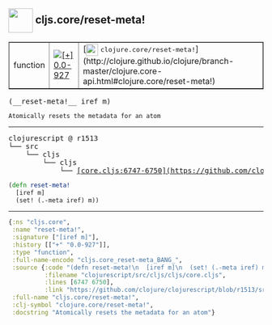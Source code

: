 ## <img width="48px" valign="middle" src="http://i.imgur.com/Hi20huC.png"> cljs.core/reset-meta!

 <table border="1">
<tr>
<td>function</td>
<td><a href="https://github.com/cljsinfo/api-refs/tree/0.0-927"><img valign="middle" alt="[+] 0.0-927" src="https://img.shields.io/badge/+-0.0--927-lightgrey.svg"></a> </td>
<td>
[<img height="24px" valign="middle" src="http://i.imgur.com/1GjPKvB.png"> <samp>clojure.core/reset-meta!</samp>](http://clojure.github.io/clojure/branch-master/clojure.core-api.html#clojure.core/reset-meta!)
</td>
</tr>
</table>

 <samp>
(__reset-meta!__ iref m)<br>
</samp>

```
Atomically resets the metadata for an atom
```

---

 <pre>
clojurescript @ r1513
└── src
    └── cljs
        └── cljs
            └── <ins>[core.cljs:6747-6750](https://github.com/clojure/clojurescript/blob/r1513/src/cljs/cljs/core.cljs#L6747-L6750)</ins>
</pre>

```clj
(defn reset-meta!
  [iref m]
  (set! (.-meta iref) m))
```


---

```clj
{:ns "cljs.core",
 :name "reset-meta!",
 :signature ["[iref m]"],
 :history [["+" "0.0-927"]],
 :type "function",
 :full-name-encode "cljs.core_reset-meta_BANG_",
 :source {:code "(defn reset-meta!\n  [iref m]\n  (set! (.-meta iref) m))",
          :filename "clojurescript/src/cljs/cljs/core.cljs",
          :lines [6747 6750],
          :link "https://github.com/clojure/clojurescript/blob/r1513/src/cljs/cljs/core.cljs#L6747-L6750"},
 :full-name "cljs.core/reset-meta!",
 :clj-symbol "clojure.core/reset-meta!",
 :docstring "Atomically resets the metadata for an atom"}

```
